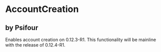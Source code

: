 # AccountCreation
## by Psifour

Enables account creation on 0.12.3-R1. 
This functionality will be mainline with the release of 0.12.4-R1.